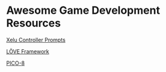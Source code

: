 # Awesome Game Development Resources

[Xelu Controller Prompts](https://thoseawesomeguys.com/prompts)

[LÖVE Framework](https://love2d.org)

[PICO-8](https://www.lexaloffle.com/pico-8.php)
